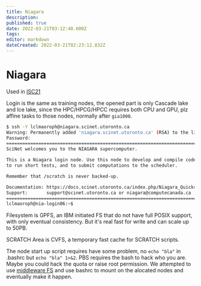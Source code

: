 ```yaml
---
title: Niagara
description: 
published: true
date: 2022-03-21T03:12:48.600Z
tags: 
editor: markdown
dateCreated: 2022-03-21T02:23:12.832Z
---
```


# Niagara

Used in [ISC21](../../Apps/ISC/ISC-21/README.md)

Login is the same as training nodes, the opened part is only Cascade lake and Ice lake, since the HPC/HPCG/HPCC requires both CPU and GPU, plz affine tasks to those nodes, normally after `gia1000`.

```bash
$ ssh -Y lclmaoroph@niagara.scinet.utoronto.ca
Warning: Permanently added 'niagara.scinet.utoronto.ca' (RSA) to the list of known hosts.
Password: 
===============================================================================
SciNet welcomes you to the NIAGARA supercomputer.

This is a Niagara login node. Use this node to develop and compile code,
to run short tests, and to submit computations to the scheduler.

Remember that /scratch is never backed-up.

Documentation: https://docs.scinet.utoronto.ca/index.php/Niagara_Quickstart
Support:       support@scinet.utoronto.ca or niagara@computecanada.ca
===============================================================================
lclmaoroph@nia-login06:~$ 

```

Filesystem is GPFS, an IBM initiated FS that do not have full POSIX support, with only eventual consistency. But it's real fast for write and can scale up to 50PB.

SCRATCH Area is CVFS, a temporary fast cache for SCRATCH scripts.

The node start up script requires have some problem, no `echo "bla"` in .bashrc but `echo "bla" 1>&2`. PBS requires the bash to hack who you are. Maybe you could hack the quota or raise root permission. We attempted to use [middleware FS](https://github.com/geekpiehpc/plfs-core) and use bashrc to mount on the alocated nodes and eventually make it happen.